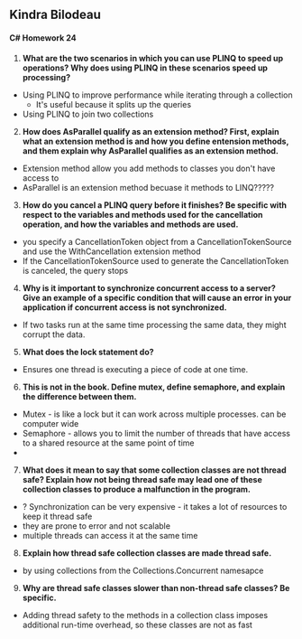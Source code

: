 ## Kindra Bilodeau
#### C# Homework 24

1. **What are the two scenarios in which you can use PLINQ to speed up operations? Why does using PLINQ in these scenarios speed up processing?**
  - Using PLINQ to improve performance while iterating through a collection
    - It's useful because it splits up the queries
  - Using PLINQ to join two collections

2. **How does AsParallel qualify as an extension method? First, explain what an extension method is and
how you define entension methods, and them explain why AsParallel qualifies as an extension method.**
  - Extension method allow you add methods to classes you don't have access to
- AsParallel is an extension method becuase it methods to LINQ?????
3. **How do you cancel a PLINQ query before it finishes? Be specific with respect to the variables and
methods used for the cancellation operation, and how the variables and methods are used.**
  - you specify a CancellationToken object from a CancellationTokenSource and use the WithCancellation extension method
  -  If the CancellationTokenSource  used to generate the CancellationToken is canceled, the query stops
4. **Why is it important to synchronize concurrent access to a server? Give an example of a specific
condition that will cause an error in your application if concurrent access is not synchronized.**
  -  If two tasks run at the same time  processing the same data, they might corrupt the data.
5. **What does the lock statement do?**
  - Ensures one thread is executing a piece of code at one time.
6. **This is not in the book. Define mutex, define semaphore, and explain the difference between them.**
  - Mutex - is like a lock but it can work across multiple processes. can be computer wide
  - Semaphore - allows you to limit the number of threads that have access to a shared resource at the same point of time
  -
7. **What does it mean to say that some collection classes are not thread safe? Explain how not being
thread safe may lead one of these collection classes to produce a malfunction in the program.**
  - ? Synchronization can be very expensive - it takes a lot of resources to keep it thread safe
  - they are prone to error and not scalable
  - multiple threads can access it at the same time
8. **Explain how thread safe collection classes are made thread safe.**
  - by using collections from the Collections.Concurrent namesapce
9. **Why are thread safe classes slower than non-thread safe classes? Be specific.**
  -  Adding thread safety to the methods in a collection class imposes additional run-time overhead, so these classes are not as fast

